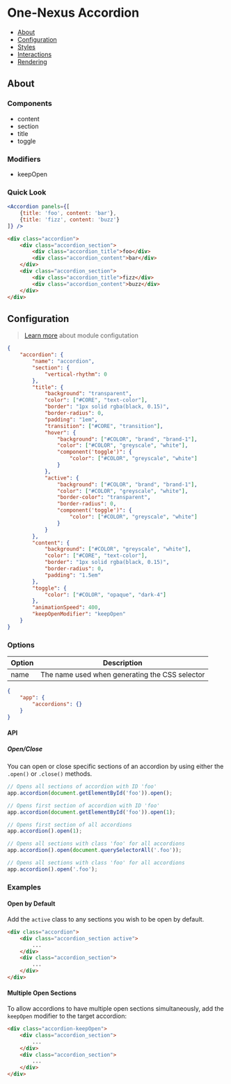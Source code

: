 # One-Nexus Accordion

* [About]()
* [Configuration]()
* [Styles]()
* [Interactions]()
* [Rendering]()

## About

### Components

* content
* section
* title
* toggle

### Modifiers

* keepOpen

### Quick Look

```jsx
<Accordion panels={[
    {title: 'foo', content: 'bar'},
    {title: 'fizz', content: 'buzz'}
]} />
```

```html
<div class="accordion">
    <div class="accordion_section">
        <div class="accordion_title">foo</div>
        <div class="accordion_content">bar</div>
    </div>
    <div class="accordion_section">
        <div class="accordion_title">fizz</div>
        <div class="accordion_content">buzz</div>
    </div>
</div>
```

## Configuration

> [Learn more]() about module configutation

```json
{
    "accordion": {
        "name": "accordion",
        "section": {
            "vertical-rhythm": 0
        },
        "title": {
            "background": "transparent",
            "color": ["#CORE", "text-color"],
            "border": "1px solid rgba(black, 0.15)",
            "border-radius": 0,
            "padding": "1em",
            "transition": ["#CORE", "transition"],
            "hover": {
                "background": ["#COLOR", "brand", "brand-1"],
                "color": ["#COLOR", "greyscale", "white"],
                "component('toggle')": {
                    "color": ["#COLOR", "greyscale", "white"]
                }
            },
            "active": {
                "background": ["#COLOR", "brand", "brand-1"],
                "color": ["#COLOR", "greyscale", "white"],
                "border-color": "transparent",
                "border-radius": 0,
                "component('toggle')": {
                    "color": ["#COLOR", "greyscale", "white"]
                }
            }
        },
        "content": {
            "background": ["#COLOR", "greyscale", "white"],
            "color": ["#CORE", "text-color"],
            "border": "1px solid rgba(black, 0.15)",
            "border-radius": 0,
            "padding": "1.5em"
        },
        "toggle": {
            "color": ["#COLOR", "opaque", "dark-4"]
        },
        "animationSpeed": 400,
        "keepOpenModifier": "keepOpen"
    }
}
```

### Options

<table class="table">
    <thead>
        <tr>
            <th>Option</th>
            <th>Description</th>
        </tr>
    </thead>
    <tbody>
        <tr>
            <td>name</td>
            <td>The name used when generating the CSS selector</td>
        </tr>
    </tbody>
</table>


```json
{
    "app": {
        "accordions": {}
    }
}
```

#### API

##### Open/Close

You can open or close specific sections of an accordion by using either the `.open()` or `.close()` methods.

```js
// Opens all sections of accordion with ID 'foo'
app.accordion(document.getElementById('foo')).open();

// Opens first section of accordion with ID 'foo'
app.accordion(document.getElementById('foo')).open(1);

// Opens first section of all accordions
app.accordion().open(1);

// Opens all sections with class 'foo' for all accordions
app.accordion().open(document.querySelectorAll('.foo'));

// Opens all sections with class 'foo' for all accordions
app.accordion().open('.foo');
```

### Examples

#### Open by Default

Add the `active` class to any sections you wish to be open by default.

```html
<div class="accordion">
    <div class="accordion_section active">
        ...
    </div>
    <div class="accordion_section">
        ...
    </div>
</div>
```

#### Multiple Open Sections

To allow accordions to have multiple open sections simultaneously, add the `keepOpen` modifier to the target accordion:

```html
<div class="accordion-keepOpen">
    <div class="accordion_section">
        ...
    </div>
    <div class="accordion_section">
        ...
    </div>
</div>
```
